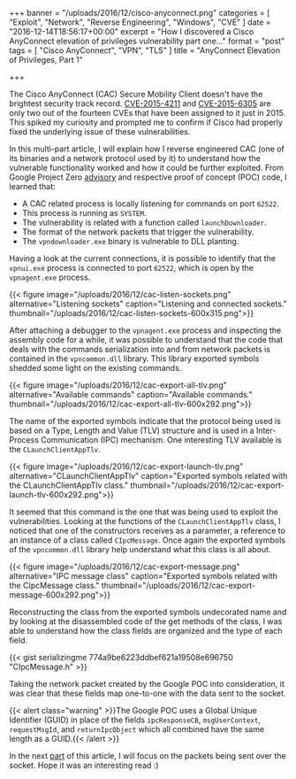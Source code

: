 +++
banner = "/uploads/2016/12/cisco-anyconnect.png"
categories = [ "Exploit", "Network", "Reverse Engineering", "Windows", "CVE" ]
date = "2016-12-14T18:56:17+00:00"
excerpt = "How I discovered a Cisco AnyConnect elevation of privileges vulnerability part one..."
format = "post"
tags = [ "Cisco AnyConnect", "VPN", "TLS" ]
title = "AnyConnect Elevation of Privileges, Part 1"

+++

The Cisco AnyConnect (CAC) Secure Mobility Client doesn't have the brightest security track record. [CVE-2015-4211][1] and [CVE-2015-6305][2] are only two out of the fourteen CVEs that have been assigned to it just in 2015. This spiked my curiosity and prompted me to confirm if Cisco had properly fixed the underlying issue of these vulnerabilities.

<!--more-->

In this multi-part article, I will explain how I reverse engineered CAC (one of its binaries and a network protocol used by it) to understand how the vulnerable functionality worked and how it could be further exploited. From Google Project Zero [advisory][3] and respective proof of concept (POC) code, I learned that:

* A CAC related process is locally listening for commands on port `62522`.
* This process is running as `SYSTEM`.
* The vulnerability is related with a function called `launchDownloader`.
* The format of the network packets that trigger the vulnerability.
* The `vpndownloader.exe` binary is vulnerable to DLL planting.

Having a look at the current connections, it is possible to identify that the `vpnui.exe` process is connected to port `62522`, which is open by the `vpnagent.exe` process.

{{< figure image="/uploads/2016/12/cac-listen-sockets.png" alternative="Listening sockets" caption="Listening and connected sockets." thumbnail="/uploads/2016/12/cac-listen-sockets-600x315.png">}}

After attaching a debugger to the `vpnagent.exe` process and inspecting the assembly code for a while, it was possible to understand that the code that deals with the commands serialization into and from network packets is contained in the `vpncommon.dll` library. This library exported symbols shedded some light on the existing commands.

{{< figure image="/uploads/2016/12/cac-export-all-tlv.png" alternative="Available commands" caption="Available commands." thumbnail="/uploads/2016/12/cac-export-all-tlv-600x292.png">}}

The name of the exported symbols indicate that the protocol being used is based on a Type, Length and Value (TLV) structure and is used in a Inter-Process Communication (IPC) mechanism. One interesting TLV available is the `CLaunchClientAppTlv`.

{{< figure image="/uploads/2016/12/cac-export-launch-tlv.png" alternative="CLaunchClientAppTlv" caption="Exported symbols related with the CLaunchClientAppTlv class." thumbnail="/uploads/2016/12/cac-export-launch-tlv-600x292.png">}}

It seemed that this command is the one that was being used to exploit the vulnerabilities. Looking at the functions of the `CLaunchClientAppTlv` class, I noticed that one of the constructors receives as a parameter, a reference to an instance of a class called `CIpcMessage`. Once again the exported symbols of the `vpncommon.dll` library help understand what this class is all about.

{{< figure image="/uploads/2016/12/cac-export-message.png" alternative="IPC message class" caption="Exported symbols related with the CIpcMessage class." thumbnail="/uploads/2016/12/cac-export-message-600x292.png">}}

Reconstructing the class from the exported symbols undecorated name and by looking at the disassembled code of the get methods of the class, I was able to understand how the class fields are organized and the type of each field.

{{< gist serializingme 774a9be6223ddbef621a19508e696750 "CIpcMessage.h" >}}

Taking the network packet created by the Google POC into consideration, it was clear that these fields map one-to-one with the data sent to the socket.

{{< alert class="warning" >}}The Google POC uses a Global Unique Identifier (GUID) in place of the fields <code>ipcResponseCB</code>, <code>msgUserContext</code>, <code>requestMsgId</code>, and <code>returnIpcObject</code> which all combined have the same length as a GUID.{{< /alert >}}

In the next [part][5] of this article, I will focus on the packets being sent over the socket. Hope it was an interesting read :)

[1]: https://tools.cisco.com/security/center/viewAlert.x?alertId=39466 "CVE-2015-4211"
[2]: https://tools.cisco.com/security/center/viewAlert.x?alertId=41136 "CVE-2015-6305"
[3]: https://bugs.chromium.org/p/project-zero/issues/detail?id=460 "Cisco AnyConnect Secure Mobility Client v3.1.08009 Elevation of Privilege"
[4]: https://www.rohitab.com/apimonitor "API Monitor"
[5]: /2016/12/20/anyconnect-elevation-of-privileges-part-2/ "AnyConnect Elevation of Privileges, Part 2"
